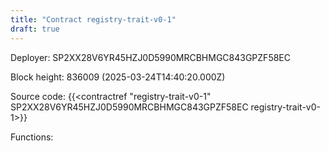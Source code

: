```yaml
---
title: "Contract registry-trait-v0-1"
draft: true
---
```

Deployer: SP2XX28V6YR45HZJ0D5990MRCBHMGC843GPZF58EC


 



Block height: 836009 (2025-03-24T14:40:20.000Z)

Source code: {{<contractref "registry-trait-v0-1" SP2XX28V6YR45HZJ0D5990MRCBHMGC843GPZF58EC registry-trait-v0-1>}}

Functions:


